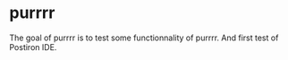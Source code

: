 
<!-- README.md is generated from README.Rmd. Please edit that file -->

# purrrr

<!-- badges: start -->
<!-- badges: end -->

The goal of purrrr is to test some functionnality of purrrr. And first
test of Postiron IDE.
